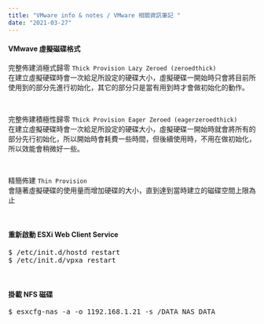 ```yaml
---
title: "VMware info & notes / VMware 相關資訊筆記 "
date: "2021-03-27"
---
```


#### VMwave 虛擬磁碟格式

完整佈建消極式歸零 `Thick Provision Lazy Zeroed (zeroedthick)`  
在建立虛擬硬碟時會一次給足所設定的硬碟大小，虛擬硬碟一開始時只會將目前所使用到的部分先進行初始化，其它的部分只是當有用到時才會做初始化的動作。  

</br>

完整佈建積極性歸零 `Thick Provision Eager Zeroed (eagerzeroedthick)`  
在建立虛擬硬碟時會一次給足所設定的硬碟大小，虛擬硬碟一開始時就會將所有的部分先行初始化，所以開始時會耗費一些時間，但後續使用時，不用在做初始化，所以效能會稍微好一些。  

</br>

精簡佈建 `Thin Provision`  
會隨著虛擬硬碟的使用量而增加硬碟的大小，直到達到當時建立的磁碟空間上限為止  

</br>


#### 重新啟動 ESXi Web Client Service

<pre class="shell">
<span class="shell-prompt">$</span> <kbd>/etc/init.d/hostd restart</kbd>
<span class="shell-prompt">$</span> <kbd>/etc/init.d/vpxa restart</kbd>
</pre>

</br>

#### 掛載 NFS 磁碟

<pre class="shell">
<span class="shell-prompt">$</span> <kbd>esxcfg-nas -a -o 1192.168.1.21 -s /DATA NAS_DATA</kbd>
</pre>



